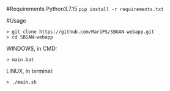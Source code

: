 #Requirements
Python3.7.15
`pip install -r requirements.txt`

#Usage
```
> git clone https://github.com/MariPS/SBGAN-webapp.git
> cd SBGAN-webapp
```

WINDOWS, in CMD:
```
> main.bat
```

LINUX, in terminal:
```
> ./main.sh
```
